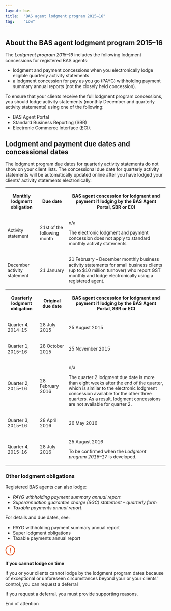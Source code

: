 ```yaml
---
layout: bas
title:  "BAS agent lodgment program 2015–16"
tag:    "Low"
---
```


<h2>About the BAS agent lodgment program 2015–16</h2>
<p>The <em>Lodgment program 2015–16</em> includes the following lodgment concessions for registered BAS agents:</p>
<ul>
<li>lodgment and payment concessions when you electronically lodge eligible quarterly activity statements</li>
<li>a lodgment concession for pay as you go (PAYG) withholding payment summary annual reports (not the closely held concession).</li>
</ul>
<p>To ensure that your clients receive the full lodgment program concessions, you should lodge activity statements (monthly December and quarterly activity statements) using one of the following:</p>
<ul>
<li>BAS Agent Portal</li>
<li>Standard Business Reporting (SBR)</li>
<li>Electronic Commerce Interface (ECI).</li>
</ul>
<h2>Lodgment and payment due dates and concessional dates</h2>
<p>The lodgment program due dates for quarterly activity statements do not show on your client lists. The concessional due date for quarterly activity statements will be automatically updated online after you have lodged your clients’ activity statements electronically.</p>
<table>
<tbody>
<tr>
<th><p><strong>Monthly lodgment obligation</strong></p>
</th>
<th><p><strong>Due date</strong></p>
</th>
<th><p><strong>BAS agent concession for lodgment and payment if lodging by the BAS Agent Portal, SBR or ECI</strong></p>
</th>
</tr>
<tr>
<td><p>Activity statement</p>
</td>
<td><p>21st of the following month</p>
</td>
<td><p>n/a</p>
<p>The electronic lodgment and payment concession does not apply to standard monthly activity statements</p>
</td>
</tr>
<tr>
<td><p>December activity statement</p>
</td>
<td><p>21 January</p>
</td>
<td><p>21 February – December monthly business activity statements for small business clients (up to $10 million turnover) who report GST monthly and lodge electronically using a registered agent.</p>
</td>
</tr>
<tr>
<th><p><strong>Quarterly lodgment obligation</strong></p>
</th>
<th><p><strong>Original due date</strong></p>
</th>
<th><p><strong>BAS agent concession for lodgment and payment if lodging by the BAS Agent Portal, SBR or ECI</strong></p>
</th>
</tr>
<tr>
<td><p>Quarter 4, 2014–15</p>
</td>
<td><p>28 July 2015</p>
</td>
<td><p>25 August 2015</p>
</td>
</tr>
<tr>
<td><p>Quarter 1, 2015–16</p>
</td>
<td><p>28 October 2015</p>
</td>
<td><p>25 November 2015</p>
</td>
</tr>
<tr>
<td><p>Quarter 2, 2015–16</p>
</td>
<td><p>28 February 2016</p>
</td>
<td><p>n/a</p>
<p>The quarter 2 lodgment due date is more than eight weeks after the end of the quarter, which is similar to the electronic lodgment concession available for the other three quarters. As a result, lodgment concessions are not available for quarter 2.</p>
</td>
</tr>
<tr>
<td><p>Quarter 3, 2015–16</p>
</td>
<td><p>28 April 2016</p>
</td>
<td><p>26 May 2016</p>
</td>
</tr>
<tr>
<td><p>Quarter 4, 2015–16</p>
</td>
<td><p>28 July 2016</p>
</td>
<td><p>25 August 2016</p>
<p>To be confirmed when the <em>Lodgment program 2016–17</em> is developed.</p>
</td>
</tr>
</tbody>
</table>
<h3>Other lodgment obligations</h3>
<p>Registered BAS agents can also lodge:</p>
<ul>
<li><em>PAYG withholding payment summary annual report</em></li>
<li><em>Superannuation guarantee charge (SGC) statement – quarterly form</em></li>
<li><em>Taxable payments annual report</em>.</li>
</ul>
<p>For details and due dates, see:</p>
<ul>
<li>PAYG withholding payment summary annual report</li>
<li>Super lodgment obligations</li>
<li>Taxable payments annual report</li>
</ul>
<div class="attention"><img class="icon" alt="Attention" src="images/attention.png" /><p><strong>If you cannot lodge on time</strong></p>
<p>If you or your clients cannot lodge by the lodgment program dates because of exceptional or unforeseen circumstances beyond your or your clients' control, you can request a deferral</p>
<p>If you request a deferral, you must provide supporting reasons.</p>
<span class="visuallyHidden">End of attention</span></div>


                   

